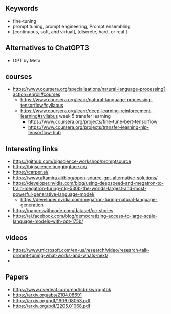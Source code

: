 ## Keywords
- fine-tuning
- prompt tuning, prompt engineering, Prompt ensembling
- [continuous, soft, and virtual], [discrete, hard, or real ]


## Alternatives to ChatGPT3
- OPT by Meta
## courses
- https://www.coursera.org/specializations/natural-language-processing?action=enroll#courses 
  - https://www.coursera.org/learn/natural-language-processing-tensorflow#syllabus
  - https://www.coursera.org/learn/deep-learning-reinforcement-learning#syllabus week 5 transfer learning
    - https://www.coursera.org/projects/fine-tune-bert-tensorflow
    - https://www.coursera.org/projects/transfer-learning-nlp-tensorflow-hub

## Interesting links 
- https://github.com/bigscience-workshop/promptsource
- https://bigscience.huggingface.co/
- https://carper.ai/
- https://www.altamira.ai/blog/open-source-gpt-alternative-solutions/
- https://developer.nvidia.com/blog/using-deepspeed-and-megatron-to-train-megatron-turing-nlg-530b-the-worlds-largest-and-most-powerful-generative-language-model/
  - https://developer.nvidia.com/megatron-turing-natural-language-generation
- https://paperswithcode.com/dataset/cc-stories
- https://ai.facebook.com/blog/democratizing-access-to-large-scale-language-models-with-opt-175b/

## videos
- https://www.microsoft.com/en-us/research/video/research-talk-prompt-tuning-what-works-and-whats-next/
- 
## Papers
- https://www.overleaf.com/read/cbnkwrqqptbk
- https://arxiv.org/abs/2104.08691
- https://arxiv.org/pdf/1909.08053.pdf
- https://arxiv.org/pdf/2205.01068.pdf
